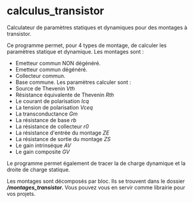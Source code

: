 # calculus_transistor
Calculateur de paramètres statiques et dynamiques pour des montages à transistor.

Ce programme permet, pour 4 types de montage, de calculer les paramètres statique et dynamique. Les montages sont : 
- Emetteur commun NON dégénéré. 
- Emetteur commun dégénéré.
- Collecteur commun. 
- Base commune.
Les paramètres calculer sont : 
- Source de Thevenin *Vth*
- Résistance équivalente de Thevenin *Rth*
- Le courant de polarisation *Icq*
- La tension de polarisation *Vceq*
- La transconductance *Gm*
- La résistance de base *rb*
- La résistance de collecteur *r0*
- La résistance d'entrée du montage *ZE*
- La résistance de sortie du montage *ZS*
- Le gain intrinséque *AV*
- Le gain composite *GV*

Le programme permet également de tracer la de charge dynamique et la droite de charge statique. 

Les montages sont décomposés par bloc. Ils se trouvent dans le dossier ***/montages_transistor.***
Vous pouvez vous en servir comme librairie pour vos projets.
